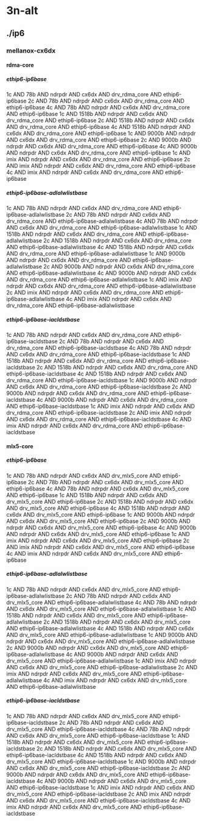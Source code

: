 # 3n-alt
## ./ip6
### mellanox-cx6dx
#### rdma-core
##### ethip6-ip6base
1c AND 78b AND ndrpdr AND cx6dx AND drv_rdma_core AND ethip6-ip6base
2c AND 78b AND ndrpdr AND cx6dx AND drv_rdma_core AND ethip6-ip6base
4c AND 78b AND ndrpdr AND cx6dx AND drv_rdma_core AND ethip6-ip6base
1c AND 1518b AND ndrpdr AND cx6dx AND drv_rdma_core AND ethip6-ip6base
2c AND 1518b AND ndrpdr AND cx6dx AND drv_rdma_core AND ethip6-ip6base
4c AND 1518b AND ndrpdr AND cx6dx AND drv_rdma_core AND ethip6-ip6base
1c AND 9000b AND ndrpdr AND cx6dx AND drv_rdma_core AND ethip6-ip6base
2c AND 9000b AND ndrpdr AND cx6dx AND drv_rdma_core AND ethip6-ip6base
4c AND 9000b AND ndrpdr AND cx6dx AND drv_rdma_core AND ethip6-ip6base
1c AND imix AND ndrpdr AND cx6dx AND drv_rdma_core AND ethip6-ip6base
2c AND imix AND ndrpdr AND cx6dx AND drv_rdma_core AND ethip6-ip6base
4c AND imix AND ndrpdr AND cx6dx AND drv_rdma_core AND ethip6-ip6base
##### ethip6-ip6base-adlalwlistbase
1c AND 78b AND ndrpdr AND cx6dx AND drv_rdma_core AND ethip6-ip6base-adlalwlistbase
2c AND 78b AND ndrpdr AND cx6dx AND drv_rdma_core AND ethip6-ip6base-adlalwlistbase
4c AND 78b AND ndrpdr AND cx6dx AND drv_rdma_core AND ethip6-ip6base-adlalwlistbase
1c AND 1518b AND ndrpdr AND cx6dx AND drv_rdma_core AND ethip6-ip6base-adlalwlistbase
2c AND 1518b AND ndrpdr AND cx6dx AND drv_rdma_core AND ethip6-ip6base-adlalwlistbase
4c AND 1518b AND ndrpdr AND cx6dx AND drv_rdma_core AND ethip6-ip6base-adlalwlistbase
1c AND 9000b AND ndrpdr AND cx6dx AND drv_rdma_core AND ethip6-ip6base-adlalwlistbase
2c AND 9000b AND ndrpdr AND cx6dx AND drv_rdma_core AND ethip6-ip6base-adlalwlistbase
4c AND 9000b AND ndrpdr AND cx6dx AND drv_rdma_core AND ethip6-ip6base-adlalwlistbase
1c AND imix AND ndrpdr AND cx6dx AND drv_rdma_core AND ethip6-ip6base-adlalwlistbase
2c AND imix AND ndrpdr AND cx6dx AND drv_rdma_core AND ethip6-ip6base-adlalwlistbase
4c AND imix AND ndrpdr AND cx6dx AND drv_rdma_core AND ethip6-ip6base-adlalwlistbase
##### ethip6-ip6base-iacldstbase
1c AND 78b AND ndrpdr AND cx6dx AND drv_rdma_core AND ethip6-ip6base-iacldstbase
2c AND 78b AND ndrpdr AND cx6dx AND drv_rdma_core AND ethip6-ip6base-iacldstbase
4c AND 78b AND ndrpdr AND cx6dx AND drv_rdma_core AND ethip6-ip6base-iacldstbase
1c AND 1518b AND ndrpdr AND cx6dx AND drv_rdma_core AND ethip6-ip6base-iacldstbase
2c AND 1518b AND ndrpdr AND cx6dx AND drv_rdma_core AND ethip6-ip6base-iacldstbase
4c AND 1518b AND ndrpdr AND cx6dx AND drv_rdma_core AND ethip6-ip6base-iacldstbase
1c AND 9000b AND ndrpdr AND cx6dx AND drv_rdma_core AND ethip6-ip6base-iacldstbase
2c AND 9000b AND ndrpdr AND cx6dx AND drv_rdma_core AND ethip6-ip6base-iacldstbase
4c AND 9000b AND ndrpdr AND cx6dx AND drv_rdma_core AND ethip6-ip6base-iacldstbase
1c AND imix AND ndrpdr AND cx6dx AND drv_rdma_core AND ethip6-ip6base-iacldstbase
2c AND imix AND ndrpdr AND cx6dx AND drv_rdma_core AND ethip6-ip6base-iacldstbase
4c AND imix AND ndrpdr AND cx6dx AND drv_rdma_core AND ethip6-ip6base-iacldstbase
#### mlx5-core
##### ethip6-ip6base
1c AND 78b AND ndrpdr AND cx6dx AND drv_mlx5_core AND ethip6-ip6base
2c AND 78b AND ndrpdr AND cx6dx AND drv_mlx5_core AND ethip6-ip6base
4c AND 78b AND ndrpdr AND cx6dx AND drv_mlx5_core AND ethip6-ip6base
1c AND 1518b AND ndrpdr AND cx6dx AND drv_mlx5_core AND ethip6-ip6base
2c AND 1518b AND ndrpdr AND cx6dx AND drv_mlx5_core AND ethip6-ip6base
4c AND 1518b AND ndrpdr AND cx6dx AND drv_mlx5_core AND ethip6-ip6base
1c AND 9000b AND ndrpdr AND cx6dx AND drv_mlx5_core AND ethip6-ip6base
2c AND 9000b AND ndrpdr AND cx6dx AND drv_mlx5_core AND ethip6-ip6base
4c AND 9000b AND ndrpdr AND cx6dx AND drv_mlx5_core AND ethip6-ip6base
1c AND imix AND ndrpdr AND cx6dx AND drv_mlx5_core AND ethip6-ip6base
2c AND imix AND ndrpdr AND cx6dx AND drv_mlx5_core AND ethip6-ip6base
4c AND imix AND ndrpdr AND cx6dx AND drv_mlx5_core AND ethip6-ip6base
##### ethip6-ip6base-adlalwlistbase
1c AND 78b AND ndrpdr AND cx6dx AND drv_mlx5_core AND ethip6-ip6base-adlalwlistbase
2c AND 78b AND ndrpdr AND cx6dx AND drv_mlx5_core AND ethip6-ip6base-adlalwlistbase
4c AND 78b AND ndrpdr AND cx6dx AND drv_mlx5_core AND ethip6-ip6base-adlalwlistbase
1c AND 1518b AND ndrpdr AND cx6dx AND drv_mlx5_core AND ethip6-ip6base-adlalwlistbase
2c AND 1518b AND ndrpdr AND cx6dx AND drv_mlx5_core AND ethip6-ip6base-adlalwlistbase
4c AND 1518b AND ndrpdr AND cx6dx AND drv_mlx5_core AND ethip6-ip6base-adlalwlistbase
1c AND 9000b AND ndrpdr AND cx6dx AND drv_mlx5_core AND ethip6-ip6base-adlalwlistbase
2c AND 9000b AND ndrpdr AND cx6dx AND drv_mlx5_core AND ethip6-ip6base-adlalwlistbase
4c AND 9000b AND ndrpdr AND cx6dx AND drv_mlx5_core AND ethip6-ip6base-adlalwlistbase
1c AND imix AND ndrpdr AND cx6dx AND drv_mlx5_core AND ethip6-ip6base-adlalwlistbase
2c AND imix AND ndrpdr AND cx6dx AND drv_mlx5_core AND ethip6-ip6base-adlalwlistbase
4c AND imix AND ndrpdr AND cx6dx AND drv_mlx5_core AND ethip6-ip6base-adlalwlistbase
##### ethip6-ip6base-iacldstbase
1c AND 78b AND ndrpdr AND cx6dx AND drv_mlx5_core AND ethip6-ip6base-iacldstbase
2c AND 78b AND ndrpdr AND cx6dx AND drv_mlx5_core AND ethip6-ip6base-iacldstbase
4c AND 78b AND ndrpdr AND cx6dx AND drv_mlx5_core AND ethip6-ip6base-iacldstbase
1c AND 1518b AND ndrpdr AND cx6dx AND drv_mlx5_core AND ethip6-ip6base-iacldstbase
2c AND 1518b AND ndrpdr AND cx6dx AND drv_mlx5_core AND ethip6-ip6base-iacldstbase
4c AND 1518b AND ndrpdr AND cx6dx AND drv_mlx5_core AND ethip6-ip6base-iacldstbase
1c AND 9000b AND ndrpdr AND cx6dx AND drv_mlx5_core AND ethip6-ip6base-iacldstbase
2c AND 9000b AND ndrpdr AND cx6dx AND drv_mlx5_core AND ethip6-ip6base-iacldstbase
4c AND 9000b AND ndrpdr AND cx6dx AND drv_mlx5_core AND ethip6-ip6base-iacldstbase
1c AND imix AND ndrpdr AND cx6dx AND drv_mlx5_core AND ethip6-ip6base-iacldstbase
2c AND imix AND ndrpdr AND cx6dx AND drv_mlx5_core AND ethip6-ip6base-iacldstbase
4c AND imix AND ndrpdr AND cx6dx AND drv_mlx5_core AND ethip6-ip6base-iacldstbase